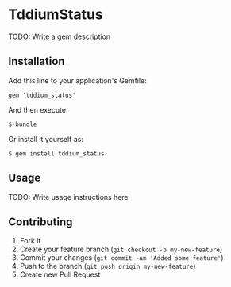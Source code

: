 # TddiumStatus

TODO: Write a gem description

## Installation

Add this line to your application's Gemfile:

    gem 'tddium_status'

And then execute:

    $ bundle

Or install it yourself as:

    $ gem install tddium_status

## Usage

TODO: Write usage instructions here

## Contributing

1. Fork it
2. Create your feature branch (`git checkout -b my-new-feature`)
3. Commit your changes (`git commit -am 'Added some feature'`)
4. Push to the branch (`git push origin my-new-feature`)
5. Create new Pull Request
